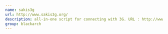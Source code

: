 ```yaml
---
name: sakis3g
url: http://www.sakis3g.org/
description: all-in-one script for connecting with 3G. URL : http://www.sakis3g.org/ Groups : blackarch blackarch-automation blackarch-misc
group: blackarch
---
```

